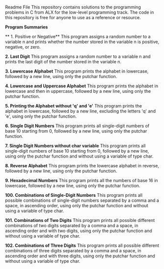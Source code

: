 Readme File
This repository contains solutions to the programming problems in C from ALX for the low-level programming track. The code in this repository is free for anyone to use as a reference or resource.

**Program Summaries**

** 1. Positive or Negative**
This program assigns a random number to a variable n and prints whether the number stored in the variable n is positive, negative, or zero.

**2. Last Digit**
This program assigns a random number to a variable n and prints the last digit of the number stored in the variable n.

**3. Lowercase Alphabet**
This program prints the alphabet in lowercase, followed by a new line, using only the putchar function.

**4. Lowercase and Uppercase Alphabet**
This program prints the alphabet in lowercase and then in uppercase, followed by a new line, using only the putchar function.

**5. Printing the Alphabet without 'q' and 'e'**
This program prints the alphabet in lowercase, followed by a new line, excluding the letters 'q' and 'e', using only the putchar function.

**6. Single Digit Numbers**
This program prints all single-digit numbers of base 10 starting from 0, followed by a new line, using only the putchar function.

**7. Single Digit Numbers without char variable**
This program prints all single-digit numbers of base 10 starting from 0, followed by a new line, using only the putchar function and without using a variable of type char.

**8. Reverse Alphabet**
This program prints the lowercase alphabet in reverse, followed by a new line, using only the putchar function.

**9. Hexadecimal Numbers**
This program prints all the numbers of base 16 in lowercase, followed by a new line, using only the putchar function.

**100. Combinations of Single-Digit Numbers**
This program prints all possible combinations of single-digit numbers separated by a comma and a space, in ascending order, using only the putchar function and without using a variable of type char.

**101. Combinations of Two Digits**
This program prints all possible different combinations of two digits separated by a comma and a space, in ascending order and with two digits, using only the putchar function and without using a variable of type char.

**102. Combinations of Three Digits**
This program prints all possible different combinations of three digits separated by a comma and a space, in ascending order and with three digits, using only the putchar function and without using a variable of type char.

